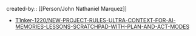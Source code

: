 created-by:: [[Person/John Nathaniel Marquez]]

- [T1nker-1220/NEW-PROJECT-RULES-ULTRA-CONTEXT-FOR-AI-MEMORIES-LESSONS-SCRATCHPAD-WITH-PLAN-AND-ACT-MODES](https://github.com/T1nker-1220/NEW-PROJECT-RULES-ULTRA-CONTEXT-FOR-AI-MEMORIES-LESSONS-SCRATCHPAD-WITH-PLAN-AND-ACT-MODES)
